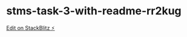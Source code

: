 # stms-task-3-with-readme-rr2kug

[Edit on StackBlitz ⚡️](https://stackblitz.com/edit/stms-task-3-with-readme-rr2kug)